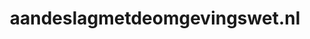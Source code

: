 ---
layout: post
title:  "aandeslagmetdeomgevingswet.nl"
internal_url:  "/data/aandeslagmetdeomgevingswet.nl.html"
categories: dutchgov
---